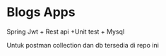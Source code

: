 # Blogs Apps

Spring Jwt + Rest api +Unit test + Mysql

Untuk postman collection dan db tersedia di repo ini
